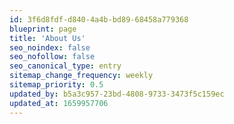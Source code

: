 ```yaml
---
id: 3f6d8fdf-d840-4a4b-bd89-68458a779368
blueprint: page
title: 'About Us'
seo_noindex: false
seo_nofollow: false
seo_canonical_type: entry
sitemap_change_frequency: weekly
sitemap_priority: 0.5
updated_by: b5a3c957-23bd-4808-9733-3473f5c159ec
updated_at: 1659957706
---
```

